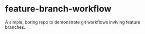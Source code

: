 # feature-branch-workflow

A simple, boring repo to demonstrate git workflows invlving feature branches.
